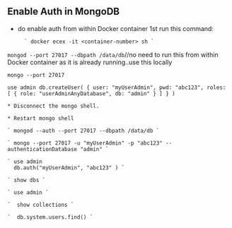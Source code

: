 ## Enable Auth in MongoDB

  - do enable auth from within Docker container 1st run this command:

          ` docker ecex -it <container-number> sh `

  ` mongod --port 27017 --dbpath /data/db `//no need to run this from within Docker container as it is already running..use this locally

  ` mongo --port 27017 `

  ` use admin
    db.createUser(
      {
        user: "myUserAdmin",
        pwd: "abc123",
        roles: [ { role: "userAdminAnyDatabase", db: "admin" } ]
      }
    ) `

    * Disconnect the mongo shell.

    * Restart mongo shell

    ` mongod --auth --port 27017 --dbpath /data/db `

    ` mongo --port 27017 -u "myUserAdmin" -p "abc123" --authenticationDatabase "admin" `

    ` use admin
      db.auth("myUserAdmin", "abc123" ) `

    ` show dbs `

    ` use admin `

    `  show collections `

    `  db.system.users.find() `
